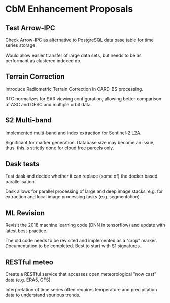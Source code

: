 # CbM Enhancement Proposals

## Test Arrow-IPC
Check Arrow-IPC as alternative to PostgreSQL data base table for time series storage.

Would allow easier transfer of large data sets, but needs to be as performant as clustered indexed db.


## Terrain Correction
Introduce Radiometric Terrain Correction in CARD-BS processing.

RTC normalizes for SAR viewing configuration, allowing better comparison of ASC and DESC and multiple orbit data.


## S2 Multi-band
Implemented multi-band and index extraction for Sentinel-2 L2A.

Significant for marker generation. Database size may become an issue, thus, this is strictly done for cloud free parcels only.


## Dask tests
Test dask and decide whether it can replace (some of) the docker based parallelisation.

Dask allows for parallel processing of large and deep image stacks, e.g. for extraction and local image processing tasks (e.g. segmentation).


## ML Revision
Revisit the 2018 machine learning code (DNN in tensorflow) and update with latest best-practice.

The old code needs to be revisited and implemented as a "crop" marker. Documentation to be completed. Best to start with S1 signatures.


## RESTful meteo
Create a RESTful service that accesses open meteorological "now cast" data (e.g. ERA5, GFS).

Interpretation of time series often requires temperature and precipitation data to understand spurious trends.
